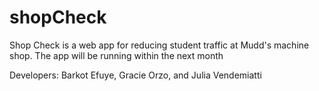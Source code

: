 # shopCheck

Shop Check is a web app for reducing student traffic at Mudd's machine shop. The app will be running within the next month

Developers: Barkot Efuye, Gracie Orzo, and Julia Vendemiatti
